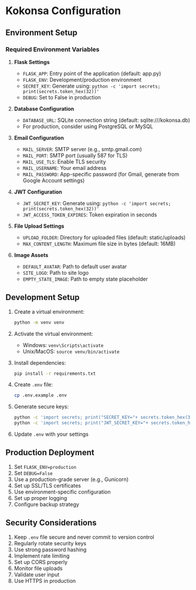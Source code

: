 # Kokonsa Configuration

## Environment Setup

### Required Environment Variables

1. **Flask Settings**
   - `FLASK_APP`: Entry point of the application (default: app.py)
   - `FLASK_ENV`: Development/production environment
   - `SECRET_KEY`: Generate using: `python -c 'import secrets; print(secrets.token_hex(32))'`
   - `DEBUG`: Set to False in production

2. **Database Configuration**
   - `DATABASE_URL`: SQLite connection string (default: sqlite:///kokonsa.db)
   - For production, consider using PostgreSQL or MySQL

3. **Email Configuration**
   - `MAIL_SERVER`: SMTP server (e.g., smtp.gmail.com)
   - `MAIL_PORT`: SMTP port (usually 587 for TLS)
   - `MAIL_USE_TLS`: Enable TLS security
   - `MAIL_USERNAME`: Your email address
   - `MAIL_PASSWORD`: App-specific password (for Gmail, generate from Google Account settings)

4. **JWT Configuration**
   - `JWT_SECRET_KEY`: Generate using: `python -c 'import secrets; print(secrets.token_hex(32))'`
   - `JWT_ACCESS_TOKEN_EXPIRES`: Token expiration in seconds

5. **File Upload Settings**
   - `UPLOAD_FOLDER`: Directory for uploaded files (default: static/uploads)
   - `MAX_CONTENT_LENGTH`: Maximum file size in bytes (default: 16MB)

6. **Image Assets**
   - `DEFAULT_AVATAR`: Path to default user avatar
   - `SITE_LOGO`: Path to site logo
   - `EMPTY_STATE_IMAGE`: Path to empty state placeholder

## Development Setup

1. Create a virtual environment:
   ```bash
   python -m venv venv
   ```

2. Activate the virtual environment:
   - Windows: `venv\Scripts\activate`
   - Unix/MacOS: `source venv/bin/activate`

3. Install dependencies:
   ```bash
   pip install -r requirements.txt
   ```

4. Create `.env` file:
   ```bash
   cp .env.example .env
   ```

5. Generate secure keys:
   ```bash
   python -c 'import secrets; print("SECRET_KEY="+ secrets.token_hex(32))'
   python -c 'import secrets; print("JWT_SECRET_KEY="+ secrets.token_hex(32))'
   ```

6. Update `.env` with your settings

## Production Deployment

1. Set `FLASK_ENV=production`
2. Set `DEBUG=False`
3. Use a production-grade server (e.g., Gunicorn)
4. Set up SSL/TLS certificates
5. Use environment-specific configuration
6. Set up proper logging
7. Configure backup strategy


## Security Considerations

1. Keep `.env` file secure and never commit to version control
2. Regularly rotate security keys
3. Use strong password hashing
4. Implement rate limiting
5. Set up CORS properly
6. Monitor file uploads
7. Validate user input
8. Use HTTPS in production